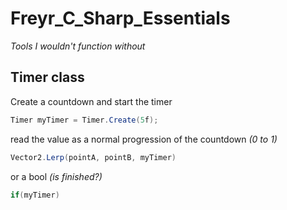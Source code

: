 # Freyr_C_Sharp_Essentials
*Tools I wouldn't function without*


## Timer class
Create a countdown and start the timer
``` c#
Timer myTimer = Timer.Create(5f);
```
read the value as a normal progression of the countdown _(0 to 1)_
``` c#
Vector2.Lerp(pointA, pointB, myTimer)
```
or a bool _(is finished?)_
``` c#
if(myTimer)
```
